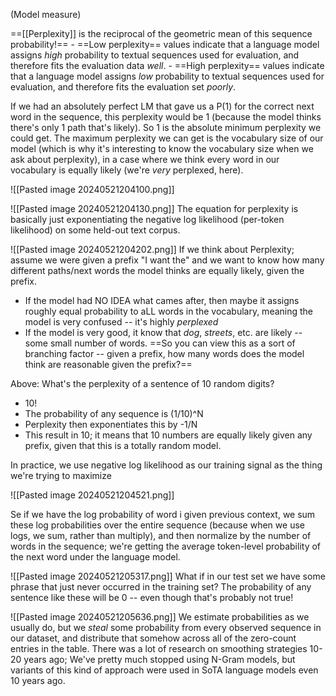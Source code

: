 (Model measure)

==[[Perplexity]] is the reciprocal of the geometric mean of this sequence probability!==
	- ==Low perplexity== values indicate that a language model assigns *high* probability to textual sequences used for evaluation, and therefore fits the evaluation data *well*.
	- ==High perplexity== values indicate that a language model assigns *low* probability to textual sequences used for evaluation, and therefore fits the evaluation set *poorly*.

If we had an absolutely perfect LM that gave us a P(1) for the correct next word in the sequence, this perplexity would be 1 (because the model thinks there's only 1 path that's likely). So 1 is the absolute minimum perplexity we could get. The maximum perplexity we can get is the vocabulary size of our model (which is why it's interesting to know the vocabulary size when we ask about perplexity), in a case where we think every word in our vocabulary is equally likely (we're *very* perplexed, here).


![[Pasted image 20240521204100.png]]

![[Pasted image 20240521204130.png]]
The equation for perplexity is basically just exponentiating the negative log likelihood (per-token likelihood) on some held-out text corpus.

![[Pasted image 20240521204202.png]]
If we think about Perplexity; assume we were given a prefix "I want the" and we want to know how many different paths/next words the model thinks are equally likely, given the prefix.
- If the model had NO IDEA what cames after, then maybe it assigns roughly equal probability to aLL words in the vocabulary, meaning the model is very confused -- it's highly *perplexed*
- If the model is very good, it know that *dog*, *streets*, etc. are likely -- some small number of words. ==So you can view this as a sort of branching factor -- given a prefix, how many words does the model think are reasonable given the prefix?==

Above: What's the perplexity of a sentence of 10 random digits?
- 10!
- The probability of any sequence is (1/10)^N
- Perplexity then exponentiates this by -1/N
- This result in 10; it means that 10 numbers are equally likely given any prefix, given that this is a totally random model. 

In practice, we use negative log likelihood as our training signal as the thing we're trying to maximize

![[Pasted image 20240521204521.png]]

Se if we have the log probability of word i given previous context, we sum these log probabilities over the entire sequence (because when we use logs, we sum, rather than multiply), and then normalize by the number of words in the sequence; we're getting the average token-level probability of the next word under the language model.



![[Pasted image 20240521205317.png]]
What if in our test set we have some phrase that just never occurred in the training set? The probability of any sentence like these will be 0 -- even though that's probably not true!

![[Pasted image 20240521205636.png]]
We estimate probabilities as we usually do, but we *steal* some probability from every observed sequence in our dataset, and distribute that somehow across all of the zero-count entries in the table. 
There was a lot of research on smoothing strategies 10-20 years ago; We've pretty much stopped using N-Gram models, but variants of this kind of approach were used in SoTA language models even 10 years ago.

